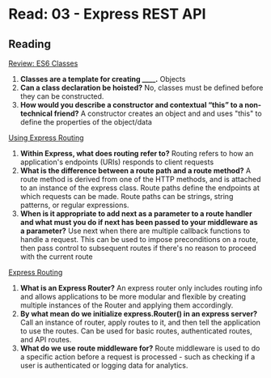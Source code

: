 # Read: 03 - Express REST API

## Reading

[Review: ES6 Classes](https://developer.mozilla.org/en-US/docs/Web/JavaScript/Reference/Classes)

1. **Classes are a template for creating ____.** Objects
2. **Can a class declaration be hoisted?** No, classes must be defined before they can be constructed.
3. **How would you describe a constructor and contextual “this” to a non-technical friend?** A constructor creates an object and and uses "this" to define the properties of the object/data

[Using Express Routing](https://expressjs.com/en/guide/routing.html)

1. **Within Express, what does routing refer to?** Routing refers to how an application's endpoints (URIs) responds to client requests
2. **What is the difference between a route path and a route method?** A route method is derived from one of the HTTP methods, and is attached to an instance of the express class. Route paths define the endpoints at which requests can be made. Route paths can be strings, string patterns, or regular expressions.
3. **When is it appropriate to add next as a parameter to a route handler and what must you do if next has been passed to your middleware as a parameter?** Use next when there are multiple callback functions to handle a request. This can be used to impose preconditions on a route, then pass control to subsequent routes if there's no reason to proceed with the current route

[Express Routing](https://scotch.io/tutorials/learn-to-use-the-new-router-in-expressjs-4)

1. **What is an Express Router?** An express router only includes routing info and allows applications to be more modular and flexible by creating multiple instances of the Router and applying them accordingly.
2. **By what mean do we initialize express.Router() in an express server?** Call an instance of router, apply routes to it, and then tell the application to use the routes. Can be used for basic routes, authenticated routes, and API routes.
3. **What do we use route middleware for?** Route middleware is used to do a specific action before a request is processed - such as checking if a user is authenticated or logging data for analytics.
